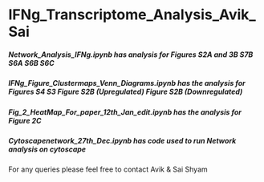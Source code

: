 # IFNg_Transcriptome_Analysis_Avik_Sai

##### Network_Analysis_IFNg.ipynb has analysis for Figures S2A and 3B S7B S6A S6B S6C
##### IFNg_Figure_Clustermaps_Venn_Diagrams.ipynb has the analysis for Figures S4 S3 Figure S2B (Upregulated) Figure S2B (Downregulated)
##### Fig_2_HeatMap_For_paper_12th_Jan_edit.ipynb has the analysis for Figure 2C
##### Cytoscapenetwork_27th_Dec.ipynb has code used to run Network analysis on cytoscape


For any queries please feel free to contact Avik & Sai Shyam

